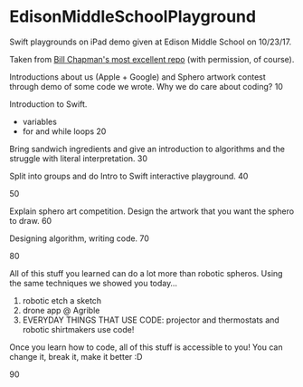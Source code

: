 # EdisonMiddleSchoolPlayground
Swift playgrounds on iPad demo given at Edison Middle School on 10/23/17.

Taken from [Bill Chapman's most excellent repo](https://github.com/wlchapman13/Joy-In-Learning-Swift-Playgrounds) (with permission, of course).

Introductions about us (Apple + Google) and Sphero artwork contest through demo of some code we wrote.
Why we do care about coding?
10

Introduction to Swift.
- variables
- for and while loops
20

Bring sandwich ingredients and give an introduction to algorithms and the struggle with literal interpretation.
30

Split into groups and do Intro to Swift interactive playground.
40

50

Explain sphero art competition.  Design the artwork that you want the sphero to draw.
60

Designing algorithm, writing code.
70

80

All of this stuff you learned can do a lot more than robotic spheros.  Using the same techniques we showed you today…

1. robotic etch a sketch
2. drone app @ Agrible
3. EVERYDAY THINGS THAT USE CODE: projector and thermostats and robotic shirtmakers use code!

Once you learn how to code, all of this stuff is accessible to you!  You can change it, break it, make it better :D

90
